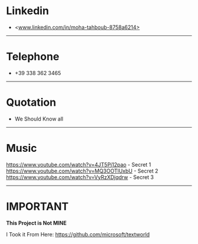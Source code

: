 # Linkedin

- <www.linkedin.com/in/moha-tahboub-8758a6214>

-------------

# Telephone

- +39 338 362 3465

-------------

# Quotation

- We Should Know all

-------------

# Music

https://www.youtube.com/watch?v=4JT5Pj12pao - Secret 1 <br>
https://www.youtube.com/watch?v=MQ3OOTlUxbU - Secret 2 <br>
https://www.youtube.com/watch?v=VyRzXDjqdrw - Secret 3

-------------

# IMPORTANT

**This Project is Not MINE**

I Took it From Here: https://github.com/microsoft/textworld
